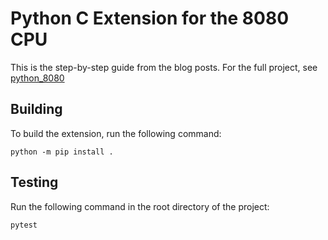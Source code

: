 # Python C Extension for the 8080 CPU

This is the step-by-step guide from the blog posts.
For the full project, see [python_8080](https://github.com/Shurikal/python_8080)


## Building

To build the extension, run the following command:

    python -m pip install .

## Testing

Run the following command in the root directory of the project:

    pytest